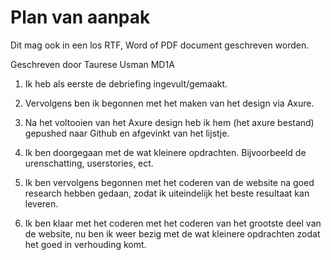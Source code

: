 # Plan van aanpak

Dit mag ook in een los RTF, Word of PDF document geschreven worden.


Geschreven door Taurese Usman MD1A


1. Ik heb als eerste de debriefing ingevult/gemaakt.

2. Vervolgens ben ik begonnen met het maken van het design via Axure.

3. Na het voltooien van het Axure design heb ik hem (het axure bestand) gepushed naar Github en afgevinkt van het lijstje.

4. Ik ben doorgegaan met de wat kleinere opdrachten. Bijvoorbeeld de urenschatting, userstories, ect.

5. Ik ben vervolgens begonnen met het coderen van de website na goed research hebben gedaan, zodat ik uiteindelijk het beste resultaat kan leveren. 

6. Ik ben klaar met het coderen met het coderen van het grootste deel van de website, nu ben ik weer bezig met de wat kleinere opdrachten zodat het goed in verhouding komt.
